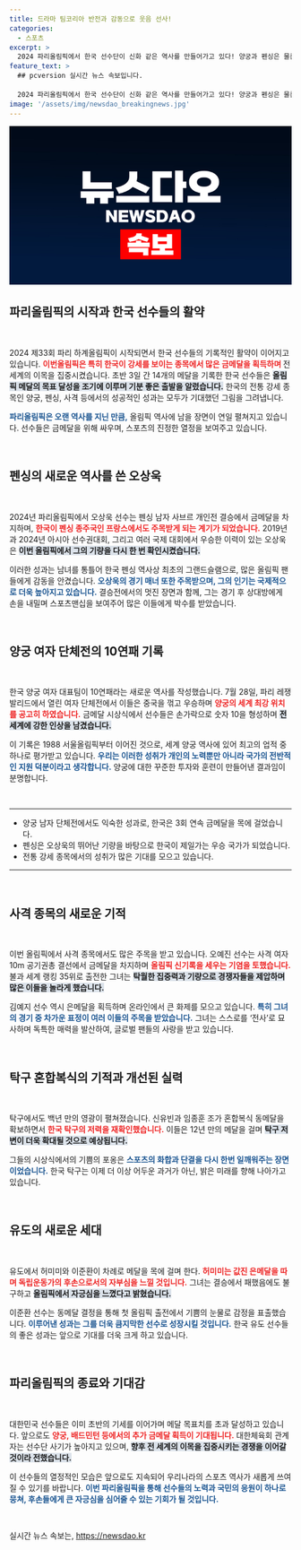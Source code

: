 ```yaml
---
title: 드라마 팀코리아 반전과 감동으로 웃음 선사!
categories:
  - 스포츠
excerpt: >
  2024 파리올림픽에서 한국 선수단이 신화 같은 역사를 만들어가고 있다! 양궁과 펜싱은 물론, 다양한 종목에서 금메달 소식이 이어지며 국민의 기쁨을 전하고 있다. 초반 14개 메달 획득으로 목표를 조기 달성한 한국, 다음 이야기도 기대해보세요!
feature_text: >
  ## pcversion 실시간 뉴스 속보입니다.

  2024 파리올림픽에서 한국 선수단이 신화 같은 역사를 만들어가고 있다! 양궁과 펜싱은 물론, 다양한 종목에서 금메달 소식이 이어지며 국민의 기쁨을 전하고 있다. 초반 14개 메달 획득으로 목표를 조기 달성한 한국, 다음 이야기도 기대해보세요!
image: '/assets/img/newsdao_breakingnews.jpg'
---
```


<p><img src="/assets/img/newsdao_breakingnews.jpg" alt="pcversion 속보" /></p>

<h2 data-ke-size="size26">파리올림픽의 시작과 한국 선수들의 활약</h2>

<p data-ke-size="size16">&nbsp;</p>

<p>2024 제33회 파리 하계올림픽이 시작되면서 한국 선수들의 기록적인 활약이 이어지고 있습니다. <b><span style="color: #ee2323;">이번올림픽은 특히 한국이 강세를 보이는 종목에서 많은 금메달을 획득하며 </span></b>전 세계의 이목을 집중시켰습니다. 초반 3일 간 14개의 메달을 기록한 한국 선수들은 <b><span style="background-color: #21538527;">올림픽 메달의 목표 달성을 조기에 이루며 기분 좋은 출발을 알렸습니다.</span></b> 한국의 전통 강세 종목인 양궁, 펜싱, 사격 등에서의 성공적인 성과는 모두가 기대했던 그림을 그려냅니다. </p>

<p><b><span style="color: #1a5490;">파리올림픽은 오랜 역사를 지닌 만큼,</span></b> 올림픽 역사에 남을 장면이 연일 펼쳐지고 있습니다. 선수들은 금메달을 위해 싸우며, 스포츠의 진정한 열정을 보여주고 있습니다. </p>

<p data-ke-size="size16">&nbsp;</p>

<h2 data-ke-size="size26">펜싱의 새로운 역사를 쓴 오상욱</h2>

<p data-ke-size="size16">&nbsp;</p>

<p>2024년 파리올림픽에서 오상욱 선수는 펜싱 남자 사브르 개인전 결승에서 금메달을 차지하며, <b><span style="color: #ee2323;">한국이 펜싱 종주국인 프랑스에서도 주목받게 되는 계기가 되었습니다.</span></b> 2019년과 2024년 아시아 선수권대회, 그리고 여러 국제 대회에서 우승한 이력이 있는 오상욱은 <b><span style="background-color: #21538527;">이번 올림픽에서 그의 기량을 다시 한 번 확인시켰습니다.</span></b> </p>

<p>이러한 성과는 남녀를 통틀어 한국 펜싱 역사상 최초의 그랜드슬램으로, 많은 올림픽 팬들에게 감동을 안겼습니다. <b><span style="color: #1a5490;">오상욱의 경기 매너 또한 주목받으며, 그의 인기는 국제적으로 더욱 높아지고 있습니다.</span></b> 결승전에서의 멋진 장면과 함께, 그는 경기 후 상대방에게 손을 내밀며 스포츠맨십을 보여주어 많은 이들에게 박수를 받았습니다.</p>

<p data-ke-size="size16">&nbsp;</p>

<h2 data-ke-size="size26">양궁 여자 단체전의 10연패 기록</h2>

<p data-ke-size="size16">&nbsp;</p>

<p>한국 양궁 여자 대표팀이 10연패라는 새로운 역사를 작성했습니다. 7월 28일, 파리 레쟁발리드에서 열린 여자 단체전에서 이들은 중국을 꺾고 우승하며 <b><span style="color: #ee2323;">양궁의 세계 최강 위치를 공고히 하였습니다.</span></b> 금메달 시상식에서 선수들은 손가락으로 숫자 10을 형성하며 <b><span style="background-color: #21538527;">전세계에 강한 인상을 남겼습니다.</span></b> </p>

<p>이 기록은 1988 서울올림픽부터 이어진 것으로, 세계 양궁 역사에 있어 최고의 업적 중 하나로 평가받고 있습니다. <b><span style="color: #1a5490;">우리는 이러한 성취가 개인의 노력뿐만 아니라 국가의 전반적인 지원 덕분이라고 생각합니다.</span></b> 양궁에 대한 꾸준한 투자와 훈련이 만들어낸 결과임이 분명합니다.</p>

<p data-ke-size="size16">&nbsp;</p>

<hr>

<ul>
  <li>양궁 남자 단체전에서도 익숙한 성과로, 한국은 3회 연속 금메달을 목에 걸었습니다.</li>
  <li>펜싱은 오상욱의 뛰어난 기량을 바탕으로 한국이 제일가는 우승 국가가 되었습니다.</li>
  <li>전통 강세 종목에서의 성취가 많은 기대를 모으고 있습니다.</li>
</ul>

<hr>

<p data-ke-size="size16">&nbsp;</p>

<h2 data-ke-size="size26">사격 종목의 새로운 기적</h2>

<p data-ke-size="size16">&nbsp;</p>

<p>이번 올림픽에서 사격 종목에서도 많은 주목을 받고 있습니다. 오예진 선수는 사격 여자 10m 공기권총 결선에서 금메달을 차지하며 <b><span style="color: #ee2323;">올림픽 신기록을 세우는 기염을 토했습니다.</span></b> 불과 세계 랭킹 35위로 출전한 그녀는 <b><span style="background-color: #21538527;">탁월한 집중력과 기량으로 경쟁자들을 제압하며 많은 이들을 놀라게 했습니다.</span></b> </p>

<p>김예지 선수 역시 은메달을 획득하며 온라인에서 큰 화제를 모으고 있습니다. <b><span style="color: #1a5490;">특히 그녀의 경기 중 차가운 표정이 여러 이들의 주목을 받았습니다.</span></b> 그녀는 스스로를 ‘전사’로 묘사하며 독특한 매력을 발산하여, 글로벌 팬들의 사랑을 받고 있습니다.</p>

<p data-ke-size="size16">&nbsp;</p>

<h2 data-ke-size="size26">탁구 혼합복식의 기적과 개선된 실력</h2>

<p data-ke-size="size16">&nbsp;</p>

<p>탁구에서도 백년 만의 영광이 펼쳐졌습니다. 신유빈과 임종훈 조가 혼합복식 동메달을 확보하면서 <b><span style="color: #ee2323;">한국 탁구의 저력을 재확인했습니다.</span></b> 이들은 12년 만의 메달을 걸며 <b><span style="background-color: #21538527;">탁구 저변이 더욱 확대될 것으로 예상됩니다.</span></b> </p>

<p>그들의 시상식에서의 기쁨의 포옹은 <b><span style="color: #1a5490;">스포츠의 화합과 단결을 다시 한번 일깨워주는 장면이었습니다.</span></b> 한국 탁구는 이제 더 이상 어두운 과거가 아닌, 밝은 미래를 향해 나아가고 있습니다.</p>

<p data-ke-size="size16">&nbsp;</p>

<h2 data-ke-size="size26">유도의 새로운 세대</h2>

<p data-ke-size="size16">&nbsp;</p>

<p>유도에서 허미미와 이준환이 차례로 메달을 목에 걸며 한다. <b><span style="color: #ee2323;">허미미는 값진 은메달을 따며 독립운동가의 후손으로서의 자부심을 느낄 것입니다.</span></b> 그녀는 결승에서 패했음에도 불구하고 <b><span style="background-color: #21538527;">올림픽에서 자긍심을 느꼈다고 밝혔습니다.</span></b> </p>

<p>이준환 선수는 동메달 결정을 통해 첫 올림픽 출전에서 기쁨의 눈물로 감정을 표출했습니다. <b><span style="color: #1a5490;">이루어낸 성과는 그를 더욱 큼지막한 선수로 성장시킬 것입니다.</span></b> 한국 유도 선수들의 좋은 성과는 앞으로 기대를 더욱 크게 하고 있습니다.</p>

<p data-ke-size="size16">&nbsp;</p>

<h2 data-ke-size="size26">파리올림픽의 종료와 기대감</h2>

<p data-ke-size="size16">&nbsp;</p>

<p>대한민국 선수들은 이미 초반의 기세를 이어가며 메달 목표치를 초과 달성하고 있습니다. 앞으로도 <b><span style="color: #ee2323;">양궁, 배드민턴 등에서의 추가 금메달 획득이 기대됩니다.</span></b> 대한체육회 관계자는 선수단 사기가 높아지고 있으며, <b><span style="background-color: #21538527;">향후 전 세계의 이목을 집중시키는 경쟁을 이어갈 것이라 전했습니다.</span></b> </p>

<p>이 선수들의 열정적인 모습은 앞으로도 지속되어 우리나라의 스포츠 역사가 새롭게 쓰여질 수 있기를 바랍니다. <b><span style="color: #1a5490;">이번 파리올림픽을 통해 선수들의 노력과 국민의 응원이 하나로 뭉쳐, 후손들에게 큰 자긍심을 심어줄 수 있는 기회가 될 것입니다.</span></b></p>

<p data-ke-size="size16">&nbsp;</p>
실시간 뉴스 속보는, <a href="https://newsdao.kr" rel="dofollow">https://newsdao.kr</a>


